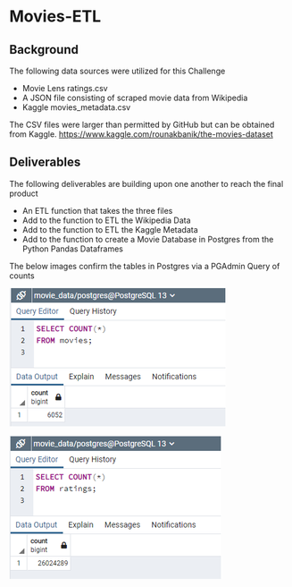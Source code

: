 # Movies-ETL
## Background
The following data sources were utilized for this Challenge
* Movie Lens ratings.csv
* A JSON file consisting of scraped movie data from Wikipedia
* Kaggle movies_metadata.csv

The CSV files were larger than permitted by GitHub but can be obtained from Kaggle.
https://www.kaggle.com/rounakbanik/the-movies-dataset

## Deliverables
The following deliverables are building upon one another to reach the final product
* An ETL function that takes the three files
* Add to the function to ETL the Wikipedia Data
* Add to the function to ETL the Kaggle Metadata
* Add to the function to create a Movie Database in Postgres from the Python Pandas Dataframes

The below images confirm the tables in Postgres via a PGAdmin Query of counts

![alt text](https://github.com/jj2773/Movies-ETL/blob/main/Resources/movies_query.PNG)

![alt text](https://github.com/jj2773/Movies-ETL/blob/main/Resources/ratings_query.PNG)

